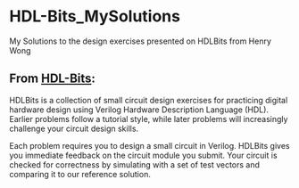 # HDL-Bits_MySolutions
My Solutions to the design exercises presented on HDLBits from Henry Wong

## From [HDL-Bits](https://hdlbits.01xz.net/wiki/Main_Page):

HDLBits is a collection of small circuit design exercises for practicing digital hardware design using Verilog Hardware Description Language (HDL). Earlier problems follow a tutorial style, while later problems will increasingly challenge your circuit design skills.

Each problem requires you to design a small circuit in Verilog. HDLBits gives you immediate feedback on the circuit module you submit. Your circuit is checked for correctness by simulating with a set of test vectors and comparing it to our reference solution.